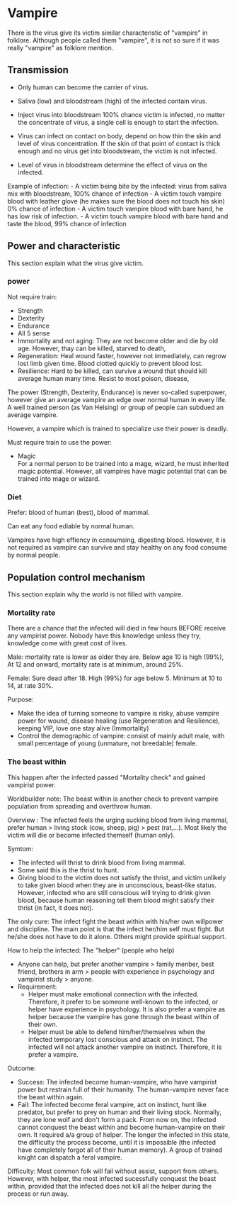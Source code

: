 # Vampire

There is the virus give its victim similar characteristic of "vampire" in folklore. Although people called them "vampire", it is not so sure if it was really "vampire" as folklore mention. 

## Transmission

- Only human can become the carrier of virus.

- Saliva (low) and bloodstream (high) of the infected contain virus. 

- Inject virus into bloodstream 100% chance victim is infected, no matter the concentrate of virus, a single cell is enough to start the infection.

- Virus can infect on contact on body, depend on how thin the skin and level of virus concentration. If the skin of that point of contact is thick enough and no virus get into bloodstream, the victim is not infected.

- Level of virus in bloodstream determine the effect of virus on the infected.

Example of infection:
    - A victim being bite by the infected: virus from saliva mix with bloodstream, 100% chance of infection
    - A victim touch vampire blood with leather glove (he makes sure the blood does not touch his skin) 0% chance of infection
    - A victim touch vampire blood with bare hand, he has low risk of infection. 
    - A victim touch vampire blood with bare hand and taste the blood, 99% chance of infection

## Power and characteristic 

This section explain what the virus give victim.

### power
Not require train: 
- Strength
- Dexterity
- Endurance 
- All 5 sense 
- Immortality and not aging: They are not become older and die by old age. However, thay can be killed, starved to death, 
- Regeneration: Heal wound faster, however not immediately, can regrow lost limb given time. Blood clotted quickly to prevent blood lost. 
- Resilience: Hard to be killed, can survive a wound that should kill average human many time. Resist to most poison, disease, 

The power (Strength, Dexterity, Endurance) is never so-called superpower, however give an average vampire an edge over normal human in every life. A well trained person (as Van Helsing) or group of people can subdued an average vampire. 

However, a vampire which is trained to specialize use their power is deadly.


Must require train to use the power: 
- Magic <br>
For a normal person to be trained into a mage, wizard, he must inherited magic potential. However, all vampires have magic potential that can be trained into mage or wizard.



### Diet

Prefer: blood of human (best), blood of mammal. <br>

Can eat any food ediable by normal human.

Vampires have high effiency in consumsing, digesting blood. However, it is not required as vampire can survive and stay healthy on any food consume by normal people.


## Population control mechanism 
This section explain why the world is not filled with vampire. 


### Mortality rate
There are a chance that the infected will died in few hours BEFORE receive any vampirist power. Nobody have this knowledge unless they try, knowledge come with great cost of lives. 

Male: mortality rate is lower as older they are. Below age 10 is high (99%), At 12 and onward, mortality rate is at minimum, around 25%.

Female: Sure dead after 18. High (99%) for age below 5. Minimum at 10 to 14, at rate 30%.

Purpose: 

- Make the idea of turning someone to vampire is risky, abuse vampire power for wound, disease healing (use Regeneration and Resilience), keeping VIP, love one stay alive (Immortality)
- Control the demographic of vampire: consist of mainly adult male, with small percentage of young (unmature, not breedable) female.

### The beast within

 This happen after the infected passed "Mortality check" and gained vampirist power. 
 

 Worldbuilder note: The beast within is another check to prevent vampire population from spreading and overthrow human.
 
 Overview : The infected feels the urging sucking blood from living mammal, prefer human > living stock (cow, sheep, pig) > pest (rat,...). Most likely the victim will die or become infected themself (human only).

Symtom: 
+ The infected will thrist to drink blood from living mammal. 
+ Some said this is the thrist to hunt. 
+ Giving blood to the victim does not satisfy the thrist, and victim unlikely to take given blood when they are in unconscious, beast-like status. However, infected who are still conscious will trying to drink given blood, because human reasoning tell them blood might satisfy their thrist (in fact, it does not).

The only cure: The infect fight the beast within with his/her own willpower and discipline. The main point is that the infect her/him self must fight. But he/she does not have to do it alone. Others might provide spiritual support. 

How to help the infected: The "helper" (people who help) 
+ Anyone can help, but prefer another vampire > family menber, best friend, brothers in arm > people with experience in psychology and vampirist study > anyone.
+ Requirement: 
   - Helper must make emotional connection with the infected. Therefore, it prefer to be someone well-known to the infected, or helper have experience in psychology. It is also prefer a vampire as helper because the vampire has gone through the beast within of their own. 
   - Helper must be able to defend him/her/themselves when the infected temporary lost conscious and attack on instinct. The infected will not attack another vampire on instinct. Therefore, it is prefer a vampire. 

Outcome: 
 + Success: The infected become human-vampire, who have vampirist power but restrain full of their humanity. The human-vampire never face the beast within again.
 + Fail: The infected become feral vampire, act on instinct, hunt like predator, but prefer to prey on human and their living stock. Normally, they are lone wolf and don't form a pack. From now on, the infected cannot conquest the beast within and become human-vampire on their own. It required a/a group of helper. The longer the infected in this state, the difficulty the process become, until it is impossible (the infected have completely forgot all of their human memory). A group of trained knight can dispatch a feral vampire.


Difficulty: Most common folk will fail without assist, support from others. However, with helper, the most infected sucessfully conquest the beast within,  provided that the infected does not kill all the helper during the process or run away.








